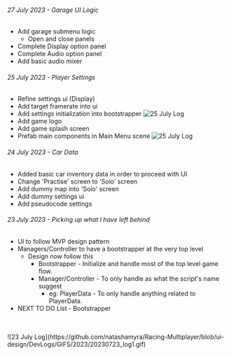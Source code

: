 ###### 27 July 2023 - Garage UI Logic
- Add garage submenu logic
  - Open and close panels
- Complete Display option panel
- Complete Audio option panel
- Add basic audio mixer

###### 25 July 2023 - Player Settings
- Refine settings ui (Display)
- Add target framerate into ui
- Add settings initialization into bootstrapper
![25 July Log](https://github.com/natashamyra/Racing-Multiplayer/blob/ui-design/DevLogs/GIFS/2023/20230726_log2.png)
- Add game logo
- Add game splash screen
- Prefab main components in Main Menu scene
![25 July Log](https://github.com/natashamyra/Racing-Multiplayer/tree/feat/Settings/DevLogs/GIFS/2023/20230723_log3.gif)

###### 24 July 2023 - Car Data
- Added basic car inventory data in order to proceed with UI
- Change 'Practise' screen to 'Solo' screen
- Add dummy map into 'Solo' screen
- Add dummy settings ui
- Add pseudocode settings

###### 23 July 2023 - Picking up what I have left behind
- UI to follow MVP design pattern
- Managers/Controller to have a bootstrapper at the very top level
  - Design now follow this
    - Bootstrapper - Initialize and handle most of the top level game flow.
    - Manager/Controller - To only handle as what the script's name suggest
      - eg: PlayerData - To only handle anything related to PlayerData.
- NEXT TO DO List - Bootstrapper
<br>
<br>
![23 July Log](https://github.com/natashamyra/Racing-Multiplayer/blob/ui-design/DevLogs/GIFS/2023/20230723_log1.gif)
